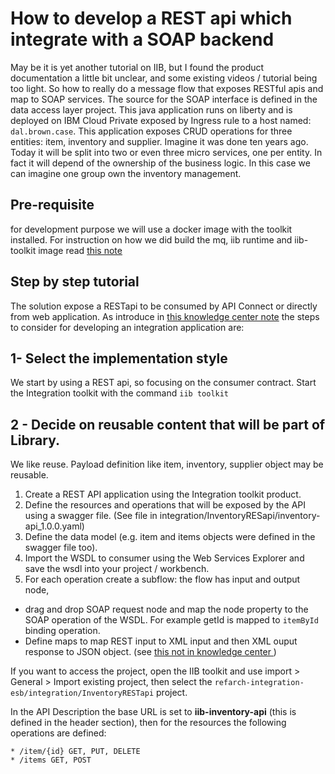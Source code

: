 # How to develop a REST api which integrate with a SOAP backend
May be it is yet another tutorial on IIB, but I found the product documentation a little bit unclear, and some existing videos / tutorial being too light. So how to really do a message flow that exposes RESTful apis and map to SOAP services. The source for the SOAP interface is defined in the data access layer project. This java application runs on liberty and is deployed on IBM Cloud Private exposed by Ingress rule to a host named: `dal.brown.case`. This application exposes CRUD operations for three entities: item, inventory and supplier. Imagine it was done ten years ago. Today it will be split into two or even three micro services, one per entity. In fact it will depend of the ownership of the business logic. In this case we can imagine one group own the inventory management.

## Pre-requisite
for development purpose we will use a docker image with the toolkit installed. For instruction on how we did build the mq, iib runtime and iib-toolkit image read [this note](../../docker/README.md)

## Step by step tutorial
The solution expose a RESTapi to be consumed by API Connect or directly from web application. As introduce in [this knowledge center note](ttps://developer.ibm.com/integration/docs/ibm-integration-bus/get-started-developing-an-integration-solution-overview/) the steps to consider for developing an integration application are:  

## 1- Select the implementation style
We start by using a REST api, so focusing on the consumer contract. Start the Integration toolkit with the command `iib toolkit`

## 2 - Decide on reusable content that will be part of Library.
We like reuse. Payload definition like item, inventory, supplier object may be reusable.
1. Create a REST API application using the Integration toolkit product.
1. Define the resources and operations that will be exposed by the API using a swagger file. (See file in integration/InventoryRESapi/inventory-api_1.0.0.yaml)
1. Define the data model (e.g. item and items objects were defined in the swagger file too).
1. Import the WSDL to consumer using the Web Services Explorer and save the wsdl into your project / workbench.
1. For each operation create a subflow: the flow has input and output node,
 * drag and drop SOAP request node and map the node property to the SOAP operation of the WSDL. For example getId is mapped to `itemById` binding operation.
 * Define maps to map REST input to XML input and then XML ouput response to JSON object. (see [this not in knowledge center ](https://www.ibm.com/support/knowledgecenter/SSMKHH_10.0.0/com.ibm.etools.mft.doc/sm12030_.htm))

If you want to access the project, open the IIB toolkit and use import > General > Import existing project, then select the `refarch-integration-esb/integration/InventoryRESTapi` project.

In the API Description the base URL is set to **iib-inventory-api** (this is defined in the header section), then for the resources the following operations are defined:
```
* /item/{id} GET, PUT, DELETE
* /items GET, POST
```
